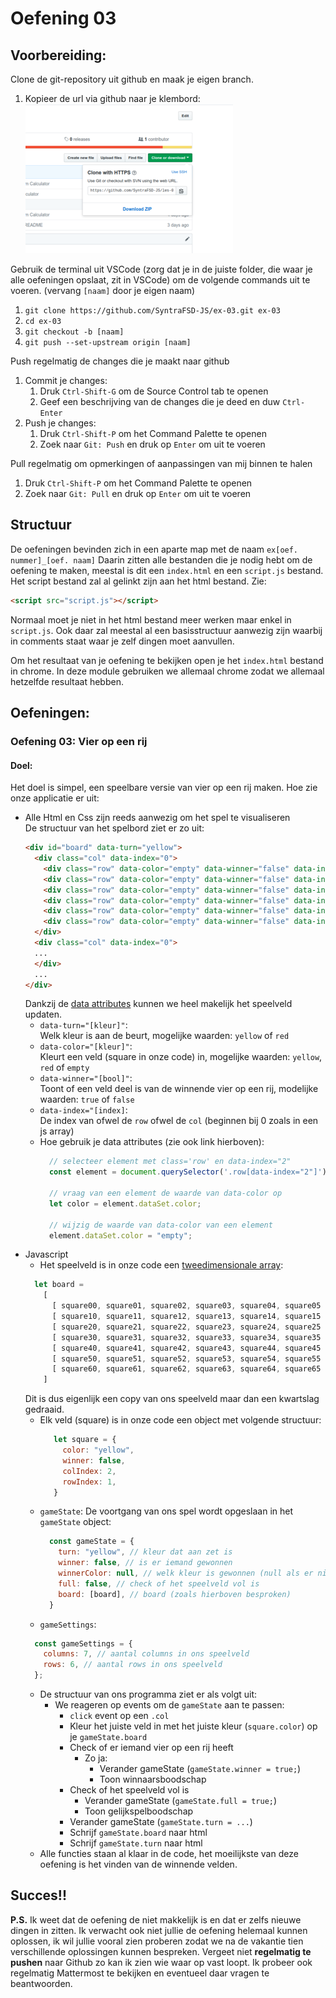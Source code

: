 # Oefening 03
## Voorbereiding:
Clone de git-repository uit github en maak je eigen branch.
1. Kopieer de url via github naar je klembord:  
   ![Copy url](https://raw.githubusercontent.com/SyntraFSD-JS/ex-01/master/images/copy_github.png "Copy url to clipboard")

Gebruik de terminal uit VSCode 
(zorg dat je in de juiste folder, die waar je alle oefeningen opslaat, zit in VSCode)
 om de volgende commands uit te voeren.
(vervang `[naam]` door je eigen naam)

1. `git clone https://github.com/SyntraFSD-JS/ex-03.git ex-03`
2. `cd ex-03`
3. `git checkout -b [naam]`
4. `git push --set-upstream origin [naam]`

Push regelmatig de changes die je maakt naar github

1. Commit je changes:
   1. Druk `Ctrl-Shift-G` om de Source Control tab te openen
   2. Geef een beschrijving van de changes die je deed en duw `Ctrl-Enter`
2. Push je changes:
   1. Druk `Ctrl-Shift-P` om het Command Palette te openen
   2. Zoek naar `Git: Push` en druk op `Enter` om uit te voeren 
   
Pull regelmatig om opmerkingen of aanpassingen van mij binnen te halen
1. Druk `Ctrl-Shift-P` om het Command Palette te openen
2. Zoek naar `Git: Pull` en druk op `Enter` om uit te voeren 
     
## Structuur
De oefeningen bevinden zich in een aparte map met de naam `ex[oef. nummer]_[oef. naam]`
Daarin zitten alle bestanden die je nodig hebt om de oefening te maken, meestal is dit een `index.html` en een `script.js` bestand.
Het script bestand zal al gelinkt zijn aan het html bestand. Zie:
```html
<script src="script.js"></script>
```
Normaal moet je niet in het html bestand meer werken maar enkel in `script.js`.
Ook daar zal meestal al een basisstructuur aanwezig zijn waarbij in comments staat waar je zelf dingen moet aanvullen.

Om het resultaat van je oefening te bekijken open je het `index.html` bestand in chrome.
In deze module gebruiken we allemaal chrome zodat we allemaal hetzelfde resultaat hebben.

## Oefeningen:
### Oefening 03: Vier op een rij
#### Doel:
Het doel is simpel, een speelbare versie van vier op een rij maken.
Hoe zie onze applicatie er uit:
- Alle Html en Css zijn reeds aanwezig om het spel te visualiseren  
  De structuur van het spelbord ziet er zo uit:  
  ```html
  <div id="board" data-turn="yellow">
    <div class="col" data-index="0">
      <div class="row" data-color="empty" data-winner="false" data-index="5"></div>
      <div class="row" data-color="empty" data-winner="false" data-index="4"></div>
      <div class="row" data-color="empty" data-winner="false" data-index="3"></div>
      <div class="row" data-color="empty" data-winner="false" data-index="2"></div>
      <div class="row" data-color="empty" data-winner="false" data-index="1"></div>
      <div class="row" data-color="empty" data-winner="false" data-index="0"></div>
    </div>
    <div class="col" data-index="0">
    ...
    </div>
    ...
  </div>  
  ```
  Dankzij de [data attributes](https://developer.mozilla.org/en-US/docs/Learn/HTML/Howto/Use_data_attributes) 
  kunnen we heel makelijk het speelveld updaten. 
  - `data-turn="[kleur]"`:  
    Welk kleur is aan de beurt, mogelijke waarden: `yellow` of `red`
  - `data-color="[kleur]"`:  
    Kleurt een veld (square in onze code) in, mogelijke waarden: `yellow`, `red` of `empty`
  - `data-winner="[bool]"`:  
    Toont of een veld deel is van de winnende vier op een rij, modelijke waarden: `true` of `false`
  - `data-index="[index]`:  
    De index van ofwel de `row` ofwel de `col` (beginnen bij 0 zoals in een js array)
  - Hoe gebruik je data attributes (zie ook link hierboven):
    ```javascript
      // selecteer element met class='row' en data-index="2"
      const element = document.querySelector('.row[data-index="2"]');
  
      // vraag van een element de waarde van data-color op
      let color = element.dataSet.color;
    
      // wijzig de waarde van data-color van een element
      element.dataSet.color = "empty";
    ```
- Javascript
  - Het speelveld is in onze code een 
  [tweedimensionale array](https://www.dyn-web.com/javascript/arrays/multidimensional.php):
  ```javascript
    let board = 
      [ 
        [ square00, square01, square02, square03, square04, square05 ], // col 0
        [ square10, square11, square12, square13, square14, square15 ], // col 1
        [ square20, square21, square22, square23, square24, square25 ], // col 2
        [ square30, square31, square32, square33, square34, square35 ], // col 3
        [ square40, square41, square42, square43, square44, square45 ], // col 4
        [ square50, square51, square52, square53, square54, square55 ], // col 5
        [ square60, square61, square62, square63, square64, square65 ]  // col 6 
      ]
  ```  
  Dit is dus eigenlijk een copy van ons speelveld maar dan een kwartslag gedraaid.
  - Elk veld (square) is in onze code een object met volgende structuur:  
    ```javascript
       let square = {
         color: "yellow",
         winner: false,
         colIndex: 2,
         rowIndex: 1,
       }
    ```
  - `gameState`:
    De voortgang van ons spel wordt opgeslaan in het `gameState` object:
    ```javascript
      const gameState = {
        turn: "yellow", // kleur dat aan zet is
        winner: false, // is er iemand gewonnen
        winnerColor: null, // welk kleur is gewonnen (null als er niemand gewonnen is)
        full: false, // check of het speelveld vol is
        board: [board], // board (zoals hierboven besproken)
      }
    ``` 
  - `gameSettings`:
  ```javascript
    const gameSettings = {
      columns: 7, // aantal columns in ons speelveld
      rows: 6, // aantal rows in ons speelveld
    };
  ```
  - De structuur van ons programma ziet er als volgt uit:
    - We reageren op events om de `gameState` aan te passen:
      - `click` event op een `.col`
      - Kleur het juiste veld in met het juiste kleur (`square.color`) op je `gameState.board`
      - Check of er iemand vier op een rij heeft
        - Zo ja:
          - Verander gameState (`gameState.winner = true;`)
          - Toon winnaarsboodschap
      - Check of het speelveld vol is
          - Verander gameState (`gameState.full = true;`)
          - Toon gelijkspelboodschap
      - Verander gameState (`gameState.turn = ...`)
      - Schrijf `gameState.board` naar html
      - Schrijf `gameState.turn` naar html
  - Alle functies staan al klaar in de code, 
  het moeilijkste van deze oefening is het vinden van de winnende velden.  
  
## Succes!! 
**P.S.** Ik weet dat de oefening de niet makkelijk is en dat er zelfs nieuwe dingen in zitten. 
Ik verwacht ook niet jullie de oefening helemaal kunnen oplossen, 
ik wil jullie vooral zien proberen zodat we na de vakantie tien verschillende oplossingen kunnen bespreken.
Vergeet niet **regelmatig te pushen** naar Github zo kan ik zien wie waar op vast loopt.
Ik probeer ook regelmatig Mattermost te bekijken en eventueel daar vragen te beantwoorden.



   
      
